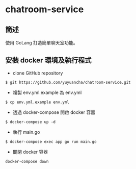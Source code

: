# chatroom-service

## 簡述

使用 GoLang 打造簡單聊天室功能。

## 安裝 docker 環境及執行程式

* clone GitHub repository
```
$ git https://github.com/yuyuancha/chatroom-service.git
```

* 複製 env.yml.example 為 env.yml

```
$ cp env.yml.example env.yml
```

* 透過 docker-compose 開啟 docker 容器
```
$ docker-compose up -d
```

* 執行 main.go
```
$ docker-compose exec app go run main.go
```

* 關閉 docker 容器
```
docker-compose down
```
